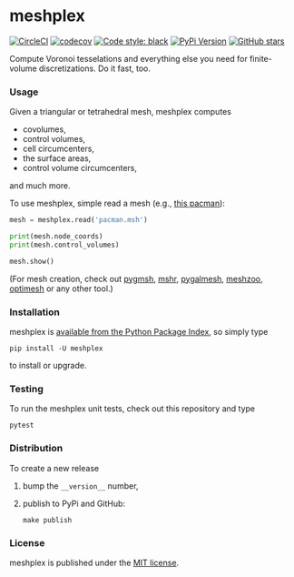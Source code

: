 # meshplex

[![CircleCI](https://img.shields.io/circleci/project/github/nschloe/meshplex/master.svg)](https://circleci.com/gh/nschloe/meshplex/tree/master)
[![codecov](https://img.shields.io/codecov/c/github/nschloe/meshplex.svg)](https://codecov.io/gh/nschloe/meshplex)
[![Code style: black](https://img.shields.io/badge/code%20style-black-000000.svg)](https://github.com/ambv/black)
[![PyPi Version](https://img.shields.io/pypi/v/meshplex.svg)](https://pypi.org/project/meshplex)
[![GitHub stars](https://img.shields.io/github/stars/nschloe/meshplex.svg?logo=github&label=Stars&logoColor=white)](https://github.com/nschloe/meshplex)

Compute Voronoi tesselations and everything else you need for finite-volume
discretizations. Do it fast, too.

### Usage

Given a triangular or tetrahedral mesh, meshplex computes

 * covolumes,
 * control volumes,
 * cell circumcenters,
 * the surface areas,
 * control volume circumcenters,

and much more.

To use meshplex, simple read a mesh (e.g., [this
pacman](https://sourceforge.net/projects/meshzoo-data/files/pacman.msh/download)):
```python
mesh = meshplex.read('pacman.msh')

print(mesh.node_coords)
print(mesh.control_volumes)

mesh.show()
```
(For mesh creation, check out [pygmsh](https://github.com/nschloe/pygmsh),
[mshr](https://bitbucket.org/fenics-project/mshr),
[pygalmesh](https://github.com/nschloe/pygalmesh),
[meshzoo](https://github.com/nschloe/meshzoo),
[optimesh](//github.com/nschloe/optimesh) or any other tool.)


### Installation

meshplex is [available from the Python Package
Index](https://pypi.org/project/meshplex/), so simply type
```
pip install -U meshplex
```
to install or upgrade.

### Testing

To run the meshplex unit tests, check out this repository and type
```
pytest
```

### Distribution

To create a new release

1. bump the `__version__` number,

2. publish to PyPi and GitHub:
    ```
    make publish
    ```

### License

meshplex is published under the [MIT license](https://en.wikipedia.org/wiki/MIT_License).
